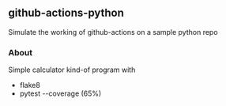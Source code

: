 ## github-actions-python
Simulate the working of github-actions on a sample python repo

### About
Simple calculator kind-of program with
- flake8
- pytest --coverage (65%)
